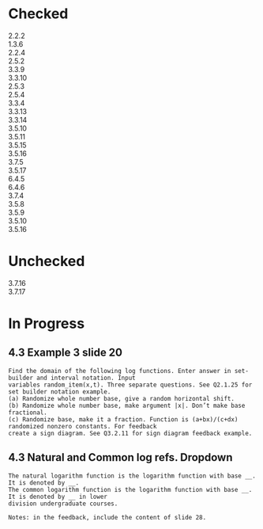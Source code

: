 # Checked 
2.2.2<br/>
1.3.6<br/>
2.2.4<br/>
2.5.2<br/>
3.3.9<br/>
3.3.10<br/>
2.5.3<br/>
2.5.4<br/>
3.3.4<br/>
3.3.13<br/>
3.3.14<br/>
3.5.10<br/>
3.5.11<br/>
3.5.15<br/>
3.5.16<br/>
3.7.5<br/>
3.5.17<br/>
6.4.5<br/>
6.4.6<br/>
3.7.4<br/>
3.5.8<br/>
3.5.9<br/>
3.5.10<br/>
3.5.16<br/>

# Unchecked 
3.7.16<br/>
3.7.17<br/>

# In Progress
## 4.3 Example 3 slide 20
    Find the domain of the following log functions. Enter answer in set-builder and interval notation. Input 
    variables random_item(x,t). Three separate questions. See Q2.1.25 for set builder notation example.
    (a) Randomize whole number base, give a random horizontal shift.
    (b) Randomize whole number base, make argument |x|. Don’t make base fractional.
    (c) Randomize base, make it a fraction. Function is (a+bx)/(c+dx) randomized nonzero constants. For feedback 
    create a sign diagram. See Q3.2.11 for sign diagram feedback example. 

## 4.3 Natural and Common log refs. Dropdown
    The natural logarithm function is the logarithm function with base __. It is denoted by __.
    The common logarithm function is the logarithm function with base __. It is denoted by __ in lower 
    division undergraduate courses.

    Notes: in the feedback, include the content of slide 28.
